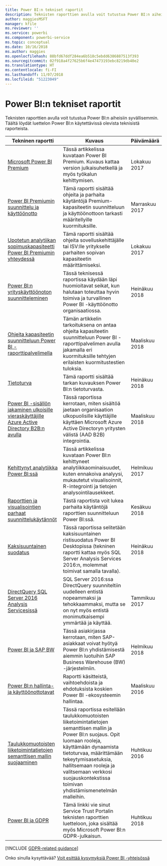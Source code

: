 ```yaml
---
title: Power BI:n tekniset raportit
description: Teknisten raporttien avulla voit tutustua Power BI:n aiheisiin syvällisemmin.
author: maggiesMSFT
manager: kfile
ms.reviewer: ''
ms.service: powerbi
ms.component: powerbi-service
ms.topic: conceptual
ms.date: 10/16/2018
ms.author: maggies
ms.openlocfilehash: 88bfd67ddf284ea6b518c5ebdd6386887513f393
ms.sourcegitcommit: 02f918a4f27625b6f4e47473193ebc8219db40e2
ms.translationtype: HT
ms.contentlocale: fi-FI
ms.lasthandoff: 11/07/2018
ms.locfileid: "51223049"
---
```

# <a name="whitepapers-for-power-bi"></a>Power BI:n tekniset raportit

Teknisten raporttien avulla voit tutustua Power BI:n aiheisiin syvällisemmin. Täältä löydät luettelon Power BI:n käytettävissä olevista teknisistä raporteista.

| Tekninen raportti | Kuvaus | Päivämäärä |
| --- | --- | --- |
| [Microsoft Power BI Premium](https://aka.ms/pbipremiumwhitepaper) |Tässä artikkelissa kuvataan Power BI Premium. Kuvaus kattaa version julkaisuhetkellä ja myös työkalun kehittymisen. | Lokakuu 2017 |
| [Power BI Premiumin suunnittelu ja käyttöönotto](https://aka.ms/Premium-Capacity-Planning-Deployment)| Tämä raportti sisältää ohjeita ja parhaita käytäntöjä Premium-kapasiteetin suunnitteluun ja käyttöönottoon tarkasti määritellyille kuormituksille.| Marraskuu 2017 |
| [Upotetun analytiikan sopimuskapasiteetti Power BI Premiumin yhteydessä](https://aka.ms/pbiewhitepaper) |Tämä raportti sisältää ohjeita sovelluskehittäjälle tai ISV:lle yritykselle parhaiten sopivan kapasiteetin määrittämiseksi. | Lokakuu 2017 |
| [Power BI:n yrityskäyttöönoton suunnitteleminen](https://aka.ms/pbienterprisedeploy) |Tässä teknisessä raportissa käydään läpi huomioitavat seikat, kun halutaan toteuttaa hyvin toimiva ja turvallinen Power BI -käyttöönotto organisaatiossa. | Heinäkuu 2018 |
| [Ohjeita kapasiteetin suunnitteluun Power BI -raporttipalvelimella](report-server/capacity-planning.md) |Tämän artikkelin tarkoituksena on antaa ohjeita kapasiteetin suunnitteluun Power BI -raporttipalvelimen avulla jakamalla eri kuormituksille tehtyjen erilaisten kuormitustestien tuloksia. | Maaliskuu 2018 |
| [Tietoturva](service-admin-power-bi-security.md) |Tämä raportti sisältää tarkan kuvauksen Power BI:n tietoturvasta. | Heinäkuu 2018 |
| [Power BI -sisällön jakaminen ulkoisille vieraskäyttäjille Azure Active Directory B2B:n avulla](https://aka.ms/powerbi-b2b-whitepaper)|Tässä raportissa kerrotaan, miten sisältöä jaetaan organisaation ulkopuolisille käyttäjille käyttäen Microsoft Azure Active Directoryn yritysten välistä (AAD B2B) integrointia.| Maaliskuu 2018 |
| [Kehittynyt analytiikka Power BI:ssä](https://info.microsoft.com/advanced-analytics-with-power-bi.html?Is=Website) |Tässä artikkelissa kuvataan Power BI:n kehittyneet analytiikkaominaisuudet, kuten ennakoiva analyysi, mukautetut visualisoinnit, R-integrointi ja tietojen analysointilausekkeet. | Helmikuu 2017 |
| [Raporttien ja visualisointien parhaat suunnittelukäytännöt](visuals/power-bi-visualization-best-practices.md) |Tästä raportista voit lukea parhaita käytäntöjä raporttien suunnitteluun Power BI:ssä. | Kesäkuu 2018 |
| [Kaksisuuntainen suodatus](desktop-bidirectional-filtering.md) |Tässä raportissa selitetään kaksisuuntainen ristisuodatus Power BI Desktopissa (tekninen raportti kattaa myös SQL Server Analysis Services 2016:n, molemmat toimivat samalla tavalla). | Heinäkuu 2018 |
| [DirectQuery SQL Server 2016 Analysis Servicesissä](https://blogs.msdn.microsoft.com/analysisservices/2017/04/06/directquery-in-sql-server-2016-analysis-services-whitepaper/) |SQL Server 2016:ssa DirectQuery suunniteltiin uudelleen entistä nopeammaksi ja tehokkaammaksi, mutta se on nyt myös entistä monimutkaisempi ymmärtää ja käyttää. | Tammikuu 2017 |
| [Power BI ja SAP BW](https://aka.ms/powerbiandsapbw)| Tässä asiakirjassa kerrotaan, miten SAP-asiakkaat voivat hyötyä Power BI:n yhdistämisestä aiemmin luotuihin SAP Business Warehouse (BW) -järjestelmiin.| Helmikuu 2018 |
| [Power BI:n hallinta- ja käyttöönottotavat](http://go.microsoft.com/fwlink/?LinkId=785915&clcid=0x409) | Raportti käsitteistä, vaihtoehdoista ja ehdotuksista koskien Power BI -ekosysteemin hallintaa. | Maaliskuu 2016 |
| [Taulukkomuotoisten liiketoimintatietojen semanttisen mallin suojaaminen](http://download.microsoft.com/download/D/2/0/D20E1C5F-72EA-4505-9F26-FEF9550EFD44/Securing%20the%20Tabular%20BI%20Semantic%20Model.docx) |Tässä raportissa esitellään taulukkomuotoisten liiketoimintatietojen semanttisen mallin ja Power BI:n suojaus. Opit luomaan rooleja, käyttämään dynaamista tietoturvaa, määrittämään tekeytymisasetuksia, hallitsemaan rooleja ja valitsemaan verkkosi suojauskontekstissa toimivan yhdistämismenetelmän malleihin. | Huhtikuu 2016 |
| [Power BI ja GDPR](https://aka.ms/power-bi-gdpr-whitepaper)| Tämä linkki vie sinut Service Trust Portalin teknisten raporttien luetteloon, joka sisältää myös Microsoft Power BI:n GDPR-julkaisun. | Huhtikuu 2018 |

[!INCLUDE [GDPR-related guidance](includes/gdpr-hybrid-note.md)]

Onko sinulla kysyttävää? [Voit esittää kysymyksiä Power BI -yhteisössä](http://community.powerbi.com/)

